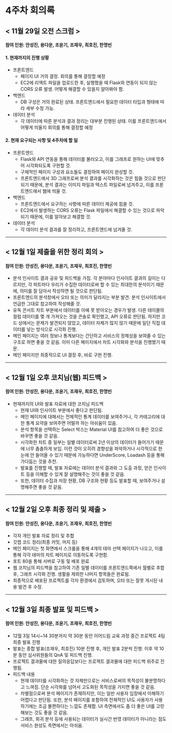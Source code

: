 4주차 회의록
=============

< 11월 29일 오전 스크럼 >
-------------
#### 참여 인원: 안성진, 용다운, 조윤기, 조재우, 최호진, 한명빈

#### 1. 현재까지의 진행 상황
- 프론트엔드
  - 페이지 UI 거의 결정. 회의를 통해 결정할 예정
  - EC2에 리액트 파일을 업로드한 후, 실행했을 때 Flask와 연동이 되지 않는 CORS 오류 발생. 어떻게 해결할 수 있을지 알아봐야 함.
- 백엔드
  - DB 구성은 거의 완료된 상태. 프론트엔드에서 필요한 데이터 타입과 형태에 따라 세부 수정 가능.
- 데이터 분석
  - 각 데이터에 따른 분석과 결과 정리는 대부분 진행된 상태. 이를 프론트엔드에서 어떻게 띄울지 회의를 통해 결정할 예정

#### 2. 현재 요구되는 사항 및 4주차에 할 일
- 프론트엔드
  - Flask와 API 연동을 통해 데이터를 불러오고, 이를 그래프로 원하는 UI에 맞추어 시각화되도록 구현할 것.
  - 구체적인 페이지 구성과 요소들도 결정하여 페이지 완성할 것.
  - 프론트엔드에서 3D 그래프로써 분석 결과를 시각화하는 것은 힘들 것으로 판단되기 때문에, 분석 결과는 이미지 파일과 텍스트 파일로써 넘겨주고, 이를 프론트엔드에서 웹에 띄울 것.
- 백엔드
  - 프론트엔드에서 요구하는 사항에 따른 데이터 제공에 힘쓸 것.
  - EC2에서 발생하는 CORS 오류는 Flask 파일에서 해결할 수 있는 것으로 파악되기 때문에, 이를 알아보고 해결할 것.
- 데이터 분석
  - 각 데이터 분석 결과를 잘 정리하고, 프론트엔드에 넘겨줄 것.


***
< 12월 1일 제출을 위한 정리 회의 >
-------------
#### 참여 인원: 안성진, 용다운, 조윤기, 조재우, 최호진, 한명빈

- 분석 인사이트 결과 공유 및 피드백을 가짐. 각 분야마다 인사이트 결과의 길이는 다르지만, 각 파트마다 우리가 수집한 데이터로써 할 수 있는 최대한의 분석이기 때문에, 의미를 잘 담아서 작성하면 될 것으로 판단됨.
- 프론트엔드의 분석창에서 오타 또는 의미가 달라지는 부분 발견. 분석 인사이트에서 언급한 그대로 참고하여 작성해줄 것.
- 유독 콘서트 차트 부분에서 데이터를 아예 못 받아오는 경우가 발생. 다른 테이블의 컬럼 데이터를 몇 개 가져오는 것을 콘솔로 확인했고, API 오류로 판단됨. 하지만 코드 상에서는 문제가 발견되지 않았고, 데이터 자체가 많지 않기 때문에 일단 직접 데이터를 넣는 방식으로 시각화 진행.
- 메인 페이지는 여러 정보나 통계보다는 간단하고 서비스의 정체성을 보여줄 수 있는 구조로 하면 좋을 것 같음. 이미 다른 페이지에서 차트 시각화와 분석을 진행했기 때문.
- 메인 페이지만 최종적으로 UI 결정 후, 바로 구현 진행.


***
< 12월 1일 오후 코치님(웹) 피드백 >
-------------
#### 참여 인원: 안성진, 용다운, 조윤기, 조재우, 최호진, 한명빈

- 현재까지의 UI와 발표 자료에 대한 코치님 피드백
  - 현재 UI와 인사이트 부분에서 좋다고 판단됨.
  - 메인 페이지에 대해서는 전체적인 통계 데이터를 보여주거나, 각 카테고리에 대한 통계 요약을 보여주면 어떨까 하는 아쉬움이 있음.
  - 분석 항목을 선택하는 Select 박스는 Material UI를 참고하여 더 좋은 것으로 바꾸면 좋을 것 같음.
  - 시각화한 차트 중 일부는 일별 데이터로써 2년 이상의 데이터가 들어가기 때문에 너무 촘촘하게 보임. 이런 것이 오히려 경향성을 파악하거나 시각적으로 한 눈에 안 들어올 수 있기 때문에 가능하다면 UnderScore, Loadash 등을 통해 가다듬는 것을 추천.
  - 발표를 진행할 때, 발표 자료에는 데이터 분석 결과와 그 도출 과정, 얻은 인사이트 등을 이해할 수 있게 잘 설명해주는 것이 좋을 것 같음.
  - 또한, 데이터 수집과 저장 현황, DB 구조와 현황 등도 발표할 때, 보여주거나 설명해주면 좋을 것 같음.


***
< 12월 2일 오후 최종 정리 및 제출 >
-------------
#### 참여 인원: 안성진, 용다운, 조윤기, 조재우, 최호진, 한명빈

- 각자 개인 발표 자료 정리 및 추합
- 깃랩 코드 정리(최종 커밋, 머지 등)
- 메인 페이지는 첫 화면에서 스크롤을 통해 4개의 테마 선택 페이지가 나오고, 이를 통해 각각 테마의 차트 페이지로 이동하도록 구현함.
- 포트 80을 통해 서버로 구동 및 배포 완료
- 웹 코치님의 피드백을 참고하여 기존 일별 데이터를 프론트엔드쪽에서 월별로 추합 후, 그래프 시각화 진행. 생활을 제외한 나머지 항목들은 완료됨.
- 최종적으로 배포된 프로젝트를 각자 환경에서 검토하며, 오타 또는 잘못 게시된 내용 발견 후 수정.



***
< 12월 3일 최종 발표 및 피드백 >
-------------
#### 참여 인원: 안성진, 용다운, 조윤기, 조재우, 최호진, 한명빈

- 12월 3일 14시~14 30분까지 약 30분 동안 이어드림 교육 과정 중간 프로젝트 4팀 최종 발표 진행
- 발표는 종합 발표(조재우, 최호진) 10분 진행 후, 개인 발표 2분씩 진행. 이후 약 10분 동안 심사위원들의 QnA 및 피드백 진행.
- 프로젝트 결과물에 대한 질의응답보다는 프로젝트 결과물에 대한 피드백 위주로 진행됨.
- 피드백 내용
  - 현재 데이터를 시각화하는 것 자체만으로는 서비스로써의 목적성이 불분명하다고 느껴짐. 단순 시각화를 넘어서 고도화된 목적성을 가지면 좋을 것 같음.
  - 차별점으로써 분석 페이지가 존재하지만, 이는 일반 사용자 입장에서 이해하기 어렵다고 판단됨. 또한, 분석 페이지를 포함하여 전체적인 UI도 사용자가 사용하기에는 조금 불편하다는 느낌도 존재함. UI 측면에서도 좀 더 좋은 UI를 고민해보는 것도 좋을 것 같음.
  - 그래프, 회귀 분석 등에 사용되는 데이터가 실시간 반영 데이터가 아니라는 점도 서비스 완성도 측면에서는 아쉬움.

